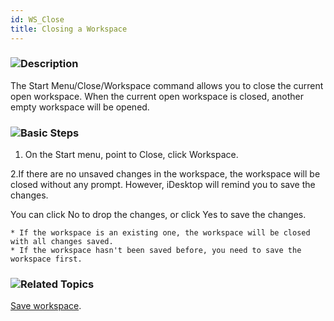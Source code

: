 ```yaml
---
id: WS_Close
title: Closing a Workspace  
---  
```

### ![](../../img/read.gif)Description

The Start Menu/Close/Workspace command allows you to close the current open 
workspace. When the current open workspace is closed, another empty workspace 
will be opened.

### ![](../../img/read.gif)Basic Steps

  1. On the Start menu, point to Close, click Workspace. 

  2.If there are no unsaved changes in the workspace, the workspace will be closed without any prompt. However, iDesktop will remind you to save the changes.

You can click No to drop the changes, or click Yes to save the changes.

    * If the workspace is an existing one, the workspace will be closed with all changes saved.
    * If the workspace hasn't been saved before, you need to save the workspace first.

### ![](../../img/seealso.png)Related Topics

[Save workspace](SaveWorkspace.htm).


